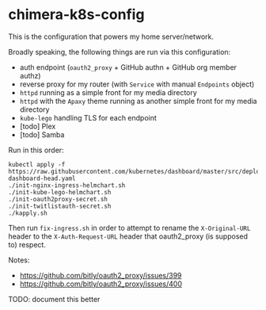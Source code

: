 chimera-k8s-config
=================

This is the configuration that powers my home server/network.

Broadly speaking, the following things are run via this configuration:
 * auth endpoint (`oauth2_proxy` + GitHub authn + GitHub org member authz)
 * reverse proxy for my router (with `Service` with manual `Endpoints` object)
 * `httpd` running as a simple front for my media directory
 * `httpd` with the `Apaxy` theme running as another simple front for my media directory
 * `kube-lego` handling TLS for each endpoint
 * [todo] Plex
 * [todo] Samba

Run in this order:

```
kubectl apply -f https://raw.githubusercontent.com/kubernetes/dashboard/master/src/deploy/kubernetes-dashboard-head.yaml
./init-nginx-ingress-helmchart.sh
./init-kube-lego-helmchart.sh
./init-oauth2proxy-secret.sh
./init-twitlistauth-secret.sh
./kapply.sh
```

Then run `fix-ingress.sh` in order to attempt to rename the `X-Original-URL` header
to the `X-Auth-Request-URL` header that oauth2_proxy (is supposed to) respect.

Notes:
* https://github.com/bitly/oauth2_proxy/issues/399
* https://github.com/bitly/oauth2_proxy/issues/400

TODO: document this better
